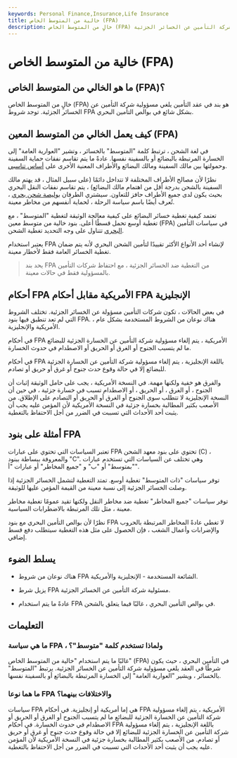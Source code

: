 ```yaml
---
keywords: Personal Finance,Insurance,Life Insurance
title: خالية من المتوسط الخاص (FPA)
description: خالٍ من المتوسط الخاص (FPA) هو بند في عقد التأمين يلغي مسؤولية شركة التأمين عن الخسائر الجزئية.
---
```


# خالية من المتوسط الخاص (FPA)
## ما هو الخالي من المتوسط الخاص (FPA)؟

خالٍ من المتوسط الخاص (FPA) هو بند في عقد التأمين يلغي مسؤولية شركة التأمين عن الخسائر الجزئية. توجد شروط FPA بشكل شائع في بوالص التأمين البحري.

## كيف يعمل الخالي من المتوسط المعين (FPA)

في لغة الشحن ، ترتبط كلمة "المتوسط" بالخسائر ، وتشير "العوارية العامة" إلى الخسارة المرتبطة بالبضائع أو بالسفينة نفسها. عادةً ما يتم تقاسم نفقات حماية السفينة وحمولتها بين مالك السفينة ومالك البضائع والأطراف المعنية الأخرى على [أساس تناسبي](/pro-rata).

نظرًا لأن مصالح الأطراف المختلفة لا تتداخل دائمًا (على سبيل المثال ، قد يهتم مالك السفينة بالشحن بدرجة أقل من اهتمام مالك البضائع) ، يتم تقاسم نفقات النقل البحري بحيث يكون لدى جميع الأطراف حافز للتعاون. سيشتري الطرفان [بوليصة شحن بحري](/voyage-policy) ، تُعرف أيضًا باسم سياسة الرحلة ، لحماية أنفسهم من مخاطر معينة.

تعتمد كيفية تغطية خسائر البضائع على كيفية معالجة الوثيقة لتغطية "المتوسط" ، مع تغطية أوسع تحمل قسطًا أعلى. بنود خالية من متوسط معين (FPA) في سياسات التأمين [البحري](/maritime-law) تتناول على وجه التحديد تغطية الشحن.

يعتبر استخدام FPA لإنشاء أحد الأنواع الأكثر تقييدًا لتأمين الشحن البحري لأنه يتم ضمان تغطية الخسائر العامة فقط لأخطار معينة.

> يحد بند FPA من التغطية ضد الخسائر الجزئية ، مع احتفاظ شركات التأمين بالمسؤولية فقط في حالات معينة.

>

## أحكام FPA الأمريكية مقابل أحكام FPA الإنجليزية

في بعض الحالات ، تكون شركات التأمين مسؤولة عن الخسائر الجزئية. تختلف الشروط التي لم تعد تنطبق فيها بنود FPA. هناك نوعان من الشروط المستخدمة بشكل عام ، الأمريكية والإنجليزية.

في أحكام FPA الأمريكية ، يتم إلغاء مسؤولية شركة التأمين عن الخسارة الجزئية للبضائع ما لم يتسبب الجنوح أو الغرق أو الحريق أو الاصطدام في حدوث الخسارة.

في أحكام FPA باللغة الإنجليزية ، يتم إلغاء مسؤولية شركة التأمين عن الخسارة الجزئية للبضائع إلا في حالة وقوع حدث جنوح أو غرق أو حريق أو تصادم.

والفرق هو خفية ولكنها مهمة. في النسخة الأمريكية ، يجب على حامل الوثيقة إثبات أن الجنوح ، أو الغرق ، أو الحريق ، أو الاصطدام تسبب في خسارة جزئية ، في حين أن النسخة الإنجليزية لا تتطلب سوى الجنوح أو الغرق أو الحريق أو التصادم على الإطلاق. من الأصعب بكثير المطالبة بخسارة جزئية في النسخة الأمريكية لأن المؤمن عليه يجب أن يثبت أحد الأحداث التي تسببت في الضرر من أجل الاحتفاظ بالتغطية.

## أمثلة على بنود FPA

تعتبر السياسات التي تحتوي على عبارات FPA تحتوي على بنود معهد الشحن (C) ، والمعروفة ببساطة ببنود "C". وهي تختلف عن السياسات التي تستخدم عبارات "بمتوسط" أو "ب" و "جميع المخاطر" أو عبارات "أ".

توفر سياسات "ذات المتوسط" تغطية أوسع. تمتد التغطية لتشمل الخسائر الجزئية إذا وصلت الخسائر الجزئية إلى نسبة معينة من القيمة المؤمن عليها للوثيقة.

توفر سياسات "جميع المخاطر" تغطية ضد مخاطر النقل ولكنها تقيد عمومًا تغطية مخاطر معينة ، مثل تلك المرتبطة بالاضطرابات السياسية.

نظرًا لأن بوالص التأمين البحري مع بنود FPA لا تغطي عادةً المخاطر المرتبطة بالحروب والإضرابات وأعمال الشغب ، فإن الحصول على مثل هذه التغطية سيتطلب دفع قسط إضافي.

## يسلط الضوء

- هناك نوعان من شروط FPA الشائعة المستخدمة - الإنجليزية والأمريكية.

- يزيل شرط FPA مسئولية شركة التأمين عن الخسائر الجزئية.

- عادةً ما يتم استخدام FPA في بوالص التأمين البحري ، غالبًا فيما يتعلق بالشحن.

## التعليمات

### ما هي سياسة FPA ، ولماذا تستخدم كلمة "متوسط"؟

غالبًا ما يتم استخدام "خالية من المتوسط الخاص" (FPA) في التأمين البحري ، حيث يكون شرطًا في العقد يلغي مسؤولية شركة التأمين عن الخسائر الجزئية. يرتبط "المتوسط" بالخسائر ، ويشير "العوارية العامة" إلى الخسارة المرتبطة بالبضائع أو بالسفينة نفسها.

### ما هما نوعا FPA والاختلافات بينهما؟

سياسات FPA هي إما أمريكية أو إنجليزية. في أحكام FPA الأمريكية ، يتم إلغاء مسؤولية شركة التأمين عن الخسارة الجزئية للبضائع ما لم يتسبب الجنوح أو الغرق أو الحريق أو الاصطدام في حدوث الخسارة. في أحكام FPA باللغة الإنجليزية ، يتم إلغاء مسؤولية شركة التأمين عن الخسارة الجزئية للبضائع إلا في حالة وقوع حدث جنوح أو غرق أو حريق أو تصادم. من الأصعب بكثير المطالبة بخسارة جزئية في النسخة الأمريكية لأن المؤمن عليه يجب أن يثبت أحد الأحداث التي تسببت في الضرر من أجل الاحتفاظ بالتغطية.

